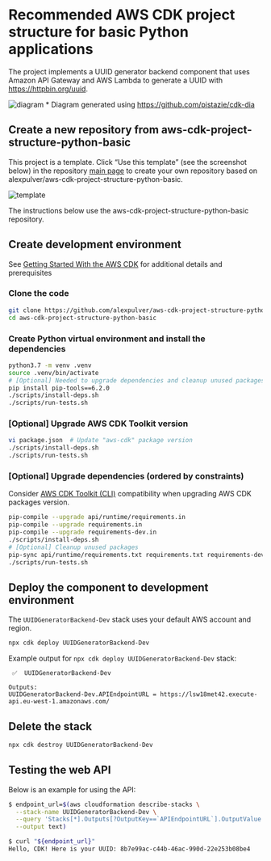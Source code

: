 # Recommended AWS CDK project structure for basic Python applications
The project implements a UUID generator backend component that uses Amazon API Gateway
and AWS Lambda to generate a UUID with https://httpbin.org/uuid.

![diagram](https://user-images.githubusercontent.com/4362270/130642099-96623fe7-7b2f-4259-b9bf-550b4281c4d5.png)
\* Diagram generated using https://github.com/pistazie/cdk-dia

## Create a new repository from aws-cdk-project-structure-python-basic
This project is a template. Click “Use this template” (see the screenshot below) in 
the repository [main page](https://github.com/alexpulver/aws-cdk-project-structure-python-basic)
to create your own repository based on alexpulver/aws-cdk-project-structure-python-basic. 

![template](https://user-images.githubusercontent.com/4362270/128629234-31cd275e-6a3f-4a6a-9010-028a0a279950.png)

The instructions below use the aws-cdk-project-structure-python-basic repository.

## Create development environment
See [Getting Started With the AWS CDK](https://docs.aws.amazon.com/cdk/latest/guide/getting_started.html)
for additional details and prerequisites

### Clone the code
```bash
git clone https://github.com/alexpulver/aws-cdk-project-structure-python-basic
cd aws-cdk-project-structure-python-basic
```

### Create Python virtual environment and install the dependencies
```bash
python3.7 -m venv .venv
source .venv/bin/activate
# [Optional] Needed to upgrade dependencies and cleanup unused packages
pip install pip-tools==6.2.0
./scripts/install-deps.sh
./scripts/run-tests.sh
```

### [Optional] Upgrade AWS CDK Toolkit version
```bash
vi package.json  # Update "aws-cdk" package version
./scripts/install-deps.sh
./scripts/run-tests.sh
```

### [Optional] Upgrade dependencies (ordered by constraints)
Consider [AWS CDK Toolkit (CLI)](https://docs.aws.amazon.com/cdk/latest/guide/reference.html#versioning) compatibility 
when upgrading AWS CDK packages version.

```bash
pip-compile --upgrade api/runtime/requirements.in
pip-compile --upgrade requirements.in
pip-compile --upgrade requirements-dev.in
./scripts/install-deps.sh
# [Optional] Cleanup unused packages
pip-sync api/runtime/requirements.txt requirements.txt requirements-dev.txt
./scripts/run-tests.sh
```

## Deploy the component to development environment
The `UUIDGeneratorBackend-Dev` stack uses your default AWS account and region.
```bash
npx cdk deploy UUIDGeneratorBackend-Dev
```

Example output for `npx cdk deploy UUIDGeneratorBackend-Dev` stack:
```text
 ✅  UUIDGeneratorBackend-Dev

Outputs:
UUIDGeneratorBackend-Dev.APIEndpointURL = https://lsw18met42.execute-api.eu-west-1.amazonaws.com/
```

## Delete the stack
```bash
npx cdk destroy UUIDGeneratorBackend-Dev
```

## Testing the web API

Below is an example for using the API:

```bash
$ endpoint_url=$(aws cloudformation describe-stacks \
  --stack-name UUIDGeneratorBackend-Dev \
  --query 'Stacks[*].Outputs[?OutputKey==`APIEndpointURL`].OutputValue' \
  --output text)

$ curl "${endpoint_url}"
Hello, CDK! Here is your UUID: 8b7e99ac-c44b-46ac-990d-22e253b08be4
```
